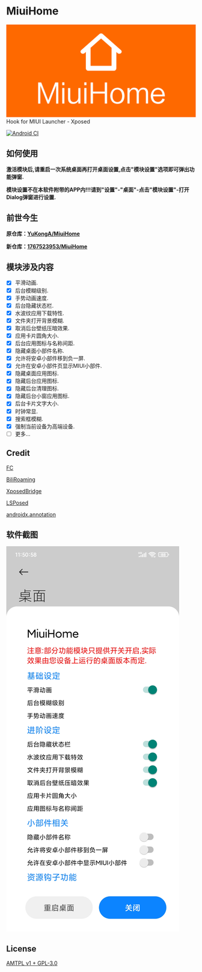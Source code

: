 # MiuiHome

![Launcher](https://github.com/1767523953/MiuiHome/blob/main/Pic/Launcher.png)
Hook for MIUI Launcher - Xposed

[![Android CI](https://github.com/1767523953/MiuiHome/actions/workflows/main.yml/badge.svg)](https://github.com/1767523953/MiuiHome/actions/workflows/main.yml)

## 如何使用

__激活模块后,请重启一次系统桌面再打开桌面设置,点击"模块设置"选项即可弹出功能弹窗.__

__模块设置不在本软件附带的APP内!!!请到"设置"-"桌面"-点击"模块设置"-打开Dialog弹窗进行设置.__

## 前世今生

__原仓库：[YuKongA/MiuiHome](https://github.com/YuKongA/MiuiHome)__

__新仓库：[1767523953/MiuiHome](https://github.com/1767523953/MiuiHome)__

## 模块涉及内容

- [x] 平滑动画.
- [x] 后台模糊级别.
- [x] 手势动画速度.
- [x] 后台隐藏状态栏.
- [x] 水波纹应用下载特性.
- [x] 文件夹打开背景模糊.
- [x] 取消后台壁纸压暗效果.
- [x] 应用卡片圆角大小.
- [x] 后台应用图标与名称间距.
- [x] 隐藏桌面小部件名称.
- [x] 允许将安卓小部件移到负一屏.
- [x] 允许在安卓小部件页显示MIUI小部件.
- [x] 隐藏桌面应用图标.
- [x] 隐藏后台应用图标.
- [x] 隐藏后台清理图标.
- [x] 隐藏后台小窗应用图标.
- [x] 后台卡片文字大小.
- [x] 时钟常显.
- [x] 搜索框模糊.
- [x] 强制当前设备为高端设备.
- [ ] 更多...

## Credit

[FC](https://github.com/ejiaogl/FuckCoolapk)

[BiliRoaming](https://github.com/yujincheng08/BiliRoaming/blob/master/LICENSE)

[XposedBridge](https://github.com/rovo89/XposedBridge)

[LSPosed](https://github.com/LSPosed/LSPosed)

[androidx.annotation](https://android.googlesource.com/platform/frameworks/support/+/androidx-master-dev/annotation/annotation/)

## 软件截图

![Screenshot](https://github.com/1767523953/MiuiHome/blob/main/Pic/Screenshot.jpg)

## License

[AMTPL v1 + GPL-3.0](LICENSE)